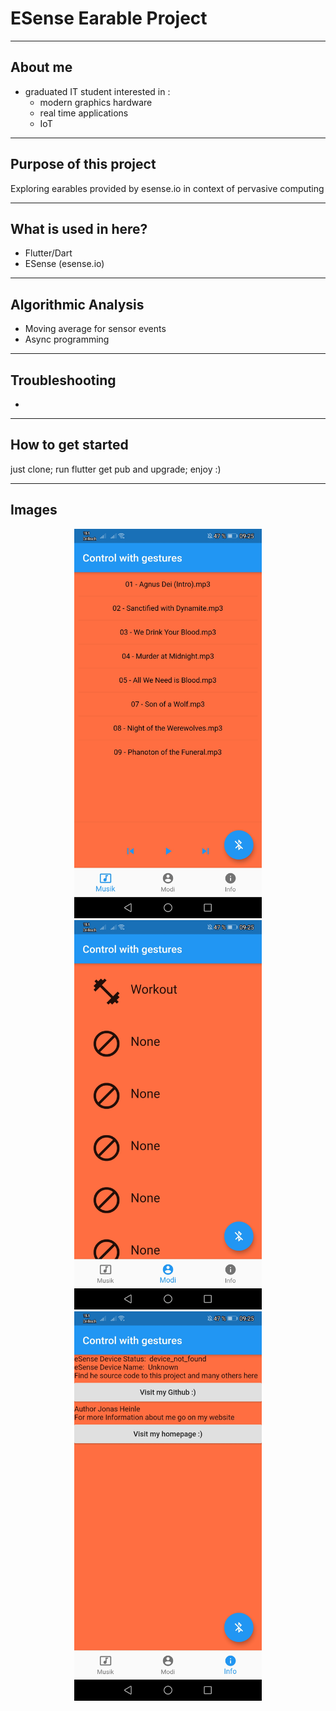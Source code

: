 # ESense Earable Project
--------
About me
--------
 - graduated IT student interested in :
    - modern graphics hardware
    - real time applications 
    - IoT

-----------------------
Purpose of this project
-----------------------
Exploring earables provided by esense.io in context of pervasive computing
	

---------------------
What is used in here?
---------------------
- Flutter/Dart 
- ESense (esense.io)
 

--------------------
Algorithmic Analysis
--------------------
- Moving average for sensor events
- Async programming

---------------
Troubleshooting
---------------
- 

------------------
How to get started
------------------
just clone; run flutter get pub and upgrade; enjoy :)

------------------
Images
------------------
<p align="center">
  <img src="images/image1.jpg" width="300" title="player">
  <img src="images/image2.jpg" width="300" title="Modi" alt="Modi">
  <img src="images/image3.jpg" width="300" title="Info" alt="Info">
</p>
